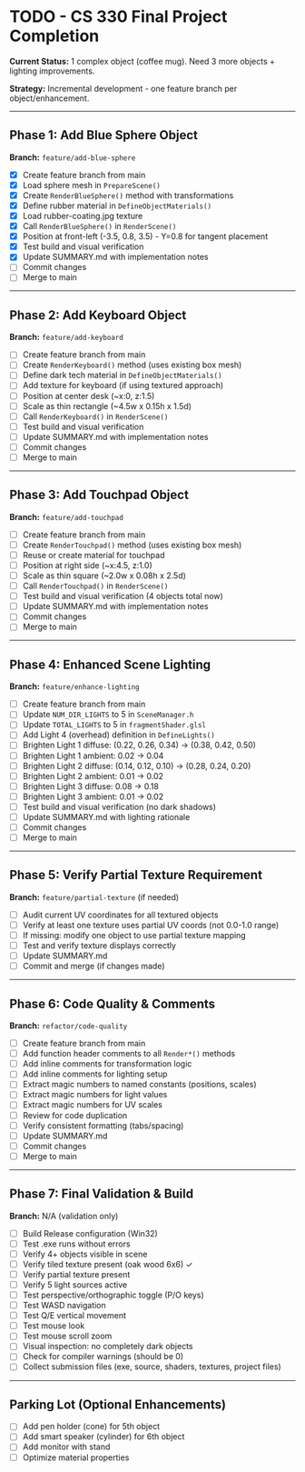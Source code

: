 # TODO - CS 330 Final Project Completion

**Current Status:** 1 complex object (coffee mug). Need 3 more objects + lighting improvements.

**Strategy:** Incremental development - one feature branch per object/enhancement.

---

## Phase 1: Add Blue Sphere Object
**Branch:** `feature/add-blue-sphere`

- [x] Create feature branch from main
- [x] Load sphere mesh in `PrepareScene()`
- [x] Create `RenderBlueSphere()` method with transformations
- [x] Define rubber material in `DefineObjectMaterials()`
- [x] Load rubber-coating.jpg texture
- [x] Call `RenderBlueSphere()` in `RenderScene()`
- [x] Position at front-left (-3.5, 0.8, 3.5) - Y=0.8 for tangent placement
- [x] Test build and visual verification
- [x] Update SUMMARY.md with implementation notes
- [ ] Commit changes
- [ ] Merge to main

---

## Phase 2: Add Keyboard Object
**Branch:** `feature/add-keyboard`

- [ ] Create feature branch from main
- [ ] Create `RenderKeyboard()` method (uses existing box mesh)
- [ ] Define dark tech material in `DefineObjectMaterials()`
- [ ] Add texture for keyboard (if using textured approach)
- [ ] Position at center desk (~x:0, z:1.5)
- [ ] Scale as thin rectangle (~4.5w x 0.15h x 1.5d)
- [ ] Call `RenderKeyboard()` in `RenderScene()`
- [ ] Test build and visual verification
- [ ] Update SUMMARY.md with implementation notes
- [ ] Commit changes
- [ ] Merge to main

---

## Phase 3: Add Touchpad Object
**Branch:** `feature/add-touchpad`

- [ ] Create feature branch from main
- [ ] Create `RenderTouchpad()` method (uses existing box mesh)
- [ ] Reuse or create material for touchpad
- [ ] Position at right side (~x:4.5, z:1.0)
- [ ] Scale as thin square (~2.0w x 0.08h x 2.5d)
- [ ] Call `RenderTouchpad()` in `RenderScene()`
- [ ] Test build and visual verification (4 objects total now)
- [ ] Update SUMMARY.md with implementation notes
- [ ] Commit changes
- [ ] Merge to main

---

## Phase 4: Enhanced Scene Lighting
**Branch:** `feature/enhance-lighting`

- [ ] Create feature branch from main
- [ ] Update `NUM_DIR_LIGHTS` to 5 in `SceneManager.h`
- [ ] Update `TOTAL_LIGHTS` to 5 in `fragmentShader.glsl`
- [ ] Add Light 4 (overhead) definition in `DefineLights()`
- [ ] Brighten Light 1 diffuse: (0.22, 0.26, 0.34) → (0.38, 0.42, 0.50)
- [ ] Brighten Light 1 ambient: 0.02 → 0.04
- [ ] Brighten Light 2 diffuse: (0.14, 0.12, 0.10) → (0.28, 0.24, 0.20)
- [ ] Brighten Light 2 ambient: 0.01 → 0.02
- [ ] Brighten Light 3 diffuse: 0.08 → 0.18
- [ ] Brighten Light 3 ambient: 0.01 → 0.02
- [ ] Test build and visual verification (no dark shadows)
- [ ] Update SUMMARY.md with lighting rationale
- [ ] Commit changes
- [ ] Merge to main

---

## Phase 5: Verify Partial Texture Requirement
**Branch:** `feature/partial-texture` (if needed)

- [ ] Audit current UV coordinates for all textured objects
- [ ] Verify at least one texture uses partial UV coords (not 0.0-1.0 range)
- [ ] If missing: modify one object to use partial texture mapping
- [ ] Test and verify texture displays correctly
- [ ] Update SUMMARY.md
- [ ] Commit and merge (if changes made)

---

## Phase 6: Code Quality & Comments
**Branch:** `refactor/code-quality`

- [ ] Create feature branch from main
- [ ] Add function header comments to all `Render*()` methods
- [ ] Add inline comments for transformation logic
- [ ] Add inline comments for lighting setup
- [ ] Extract magic numbers to named constants (positions, scales)
- [ ] Extract magic numbers for light values
- [ ] Extract magic numbers for UV scales
- [ ] Review for code duplication
- [ ] Verify consistent formatting (tabs/spacing)
- [ ] Update SUMMARY.md
- [ ] Commit changes
- [ ] Merge to main

---

## Phase 7: Final Validation & Build
**Branch:** N/A (validation only)

- [ ] Build Release configuration (Win32)
- [ ] Test .exe runs without errors
- [ ] Verify 4+ objects visible in scene
- [ ] Verify tiled texture present (oak wood 6x6) ✓
- [ ] Verify partial texture present
- [ ] Verify 5 light sources active
- [ ] Test perspective/orthographic toggle (P/O keys)
- [ ] Test WASD navigation
- [ ] Test Q/E vertical movement
- [ ] Test mouse look
- [ ] Test mouse scroll zoom
- [ ] Visual inspection: no completely dark objects
- [ ] Check for compiler warnings (should be 0)
- [ ] Collect submission files (exe, source, shaders, textures, project files)

---

## Parking Lot (Optional Enhancements)

- [ ] Add pen holder (cone) for 5th object
- [ ] Add smart speaker (cylinder) for 6th object
- [ ] Add monitor with stand
- [ ] Optimize material properties
